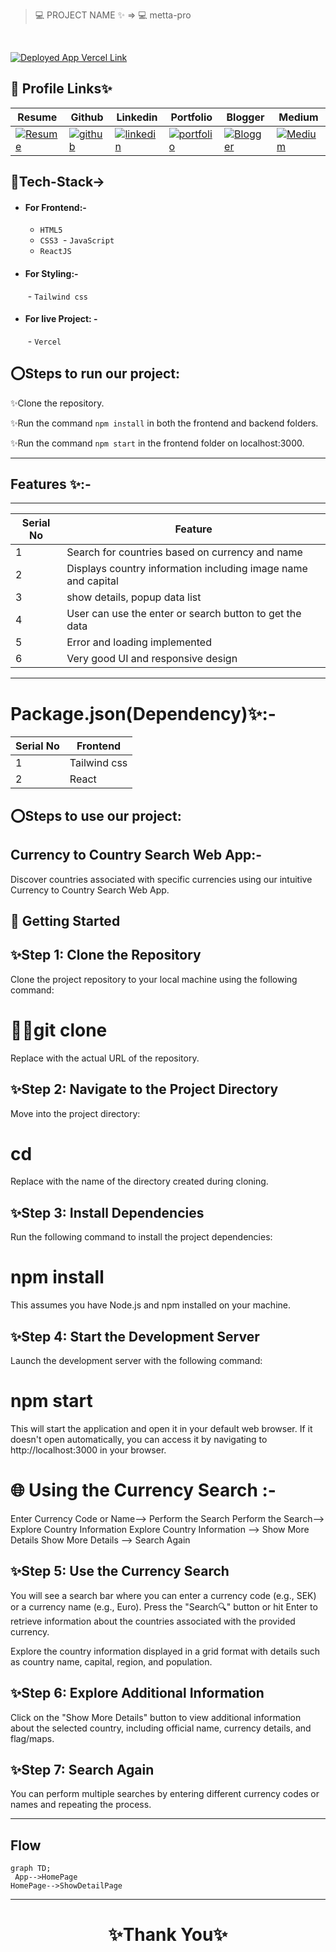 
> 💻 PROJECT NAME ✨ => 💻  metta-pro
> 
<br>

[![Deployed App Vercel Link](https://img.shields.io/badge/Deployed_App_Vercel_Link-000?style=for-the-badge&logo=ko-fi&logoColor=white)](https://metta-pro.vercel.app/)



## 🔗 Profile Links✨




| Resume | Github                                                                                                                                   | Linkedin                                                                                                                                                            | Portfolio                                                                                                                                    | Blogger                                                                                                                                                           | Medium                                                                                                                                    |
| ------------- | ---------------------------------------------------------------------------------------------------------------------------------------- | ------------------------------------------------------------------------------------------------------------------------------------------------------------------- | -------------------------------------------------------------------------------------------------------------------------------------------- | -------------------------------------------------------------------------------------------------------------------------------------------- | -------------------------------------------------------------------------------------------------------------------------------------------- |
| [![Resume](https://img.shields.io/badge/my_Resume-E75480?style=for-the-badge&logo=ko-fi&logoColor=white)](https://drive.google.com/file/d/1YE62u2ChjmlR-EKeqZ75UvFMg_KcY86T/view?usp=sharing) | [![github](https://img.shields.io/badge/github-1DA1F2?style=for-the-badge&logo=github&logoColor=white)](https://github.com/shikhu51197/)| [![linkedin](https://img.shields.io/badge/linkedin-0A66C2?style=for-the-badge&logo=linkedin&logoColor=white)](https://www.linkedin.com/in/shikha-gupta-12a2b5199) |[![portfolio](https://img.shields.io/badge/my_portfolio-18A303?style=for-the-badge&logo=ionic&logoColor=white)](https://shikhu51197.github.io/) |[![Blogger](https://img.shields.io/badge/Blogger-FE5A1D?style=for-the-badge&logo=Blogger&logoColor=white)](https://wwwartificial-intelligence.blogspot.com/) |[![Medium](https://img.shields.io/badge/Medium-000?style=for-the-badge&logo=Medium&logoColor=white)](https://medium.com/@sg780060) |  


## 💫Tech-Stack->

- #### For Frontend:-
   - `HTML5`
  - `CSS3`
  - `JavaScript `
  - `ReactJS`
 
- #### For Styling:-  
   - `Tailwind css `
  
- #### For live Project: -
   - `Vercel`
   

## ⭕Steps to run our project:

✨Clone the repository.

✨Run the command `npm install` in both the frontend and backend folders.

✨Run the command `npm start` in the frontend folder on localhost:3000.

---
## Features ✨:-
---
 | Serial No            | Feature                                                              |
| ----------------- | ------------------------
| 1 | Search for countries based on currency and name|
| 2 |Displays country information including image name and capital |
| 3 | show details, popup data list  |
| 4 | User can use the enter or search button to get the data|
| 5 | Error and loading implemented  |
| 6 | Very good UI and responsive design 


---
# Package.json(Dependency)✨:-

 | Serial No  | Frontend |
| -----------------|-----|
| 1 | Tailwind css |
| 2 |  React  |




⭕Steps to use our project:
---
## Currency to Country Search Web App:-
Discover countries associated with specific currencies using our intuitive Currency to Country Search Web App.

## 🚀 Getting Started

## ✨Step 1: Clone the Repository
Clone the project repository to your local machine using the following command:

# 🧑‍💻git clone <repository-url>

Replace <repository-url> with the actual URL of the repository.

## ✨Step 2: Navigate to the Project Directory
Move into the project directory:

# cd <project-directory>
Replace <project-directory> with the name of the directory created during cloning.

## ✨Step 3: Install Dependencies
Run the following command to install the project dependencies:


# npm install
This assumes you have Node.js and npm installed on your machine.

## ✨Step 4: Start the Development Server
Launch the development server with the following command:


# npm start
This will start the application and open it in your default web browser. If it doesn't open automatically, you can access it by navigating to http://localhost:3000 in your browser.

# 🌐 Using the Currency Search  :-
Enter Currency Code or Name--> Perform the Search
Perform the Search--> Explore Country Information
Explore Country Information --> Show More Details
Show More Details --> Search Again


## ✨Step 5: Use the Currency Search
You will see a search bar where you can enter a currency code (e.g., SEK) or a currency name (e.g., Euro). Press the "Search🔍" button or hit Enter to retrieve information about the countries associated with the provided currency.

Explore the country information displayed in a grid format with details such as country name, capital, region, and population.

## ✨Step 6: Explore Additional Information
Click on the "Show More Details" button to view additional information about the selected country, including official name, currency details, and flag/maps.

## ✨Step 7: Search Again
You can perform multiple searches by entering different currency codes or names and repeating the process.

---

## Flow

```mermaid
graph TD;
 App-->HomePage
HomePage-->ShowDetailPage

```

---



<h1 align="center">✨Thank You✨</h1>













